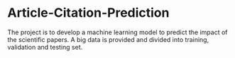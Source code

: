 # Article-Citation-Prediction
The project is to develop a machine learning model to predict the impact of the scientific papers. A big data is provided and divided into training, validation and testing set. 
